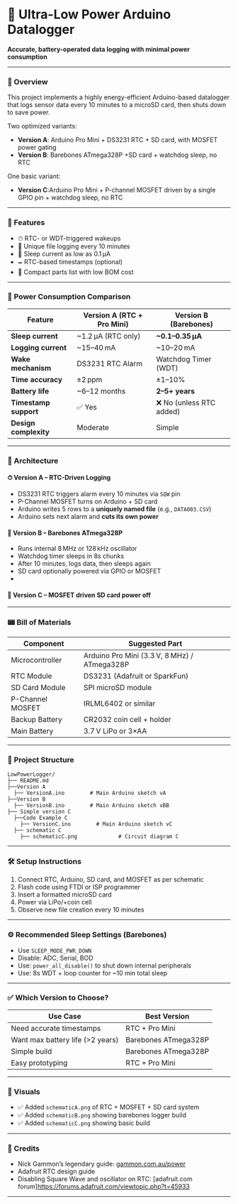 # 🌱 Ultra-Low Power Arduino Datalogger

**Accurate, battery-operated data logging with minimal power consumption**

---

### 📘 Overview

This project implements a highly energy-efficient Arduino-based datalogger that logs sensor data every 10 minutes to a microSD card, then shuts down to save power.

Two optimized variants:

- **Version A**: Arduino Pro Mini + DS3231 RTC + SD card, with MOSFET power gating
- **Version B**: Barebones ATmega328P +SD card + watchdog sleep, no RTC

One basic variant: 
- **Version C**:Arduino Pro Mini + P-channel MOSFET driven by a single GPIO pin + watchdog sleep, no RTC
---

### 🚀 Features

- ⏱ RTC- or WDT-triggered wakeups
- 📂 Unique file logging every 10 minutes
- 🔋 Sleep current as low as 0.1 µA
- 🗕 RTC-based timestamps (optional)
- 📆 Compact parts list with low BOM cost

---

### 🔋 Power Consumption Comparison

| Feature               | Version A (RTC + Pro Mini) | Version B (Barebones)   |
| --------------------- | -------------------------- | ----------------------- |
| **Sleep current**     | \~1.2 µA (RTC only)        | **\~0.1–0.35 µA**       |
| **Logging current**   | \~15–40 mA                 | \~10–20 mA              |
| **Wake mechanism**    | DS3231 RTC Alarm           | Watchdog Timer (WDT)    |
| **Time accuracy**     | ±2 ppm                     | ±1–10%                  |
| **Battery life**      | \~6–12 months              | **2–5+ years**          |
| **Timestamp support** | ✅ Yes                      | ❌ No (unless RTC added) |
| **Design complexity** | Moderate                   | Simple                  |

---

### 🧐 Architecture

#### ⏱ Version A – RTC-Driven Logging

- DS3231 RTC triggers alarm every 10 minutes via `SQW` pin
- P-Channel MOSFET turns on Arduino + SD card
- Arduino writes 5 rows to a **uniquely named file** (e.g., `DATA003.CSV`)
- Arduino sets next alarm and **cuts its own power**

#### 🧮 Version B – Barebones ATmega328P

- Runs internal 8 MHz or 128 kHz oscillator
- Watchdog timer sleeps in 8s chunks
- After 10 minutes, logs data, then sleeps again
- SD card optionally powered via GPIO or MOSFET
- 
#### 🧮 Version C – MOSFET driven SD card power off
---

### 📟 Bill of Materials

| Component        | Suggested Part                               |
| ---------------- | -------------------------------------------- |
| Microcontroller  | Arduino Pro Mini (3.3 V, 8 MHz) / ATmega328P |
| RTC Module       | DS3231 (Adafruit or SparkFun)                |
| SD Card Module   | SPI microSD module                           |
| P-Channel MOSFET | IRLML6402 or similar                         |
| Backup Battery   | CR2032 coin cell + holder                    |
| Main Battery     | 3.7 V LiPo or 3×AA                           |

---

### 📁 Project Structure

```
LowPowerLogger/
├── README.md
├──Version A
  ├── VersionA.ino        # Main Arduino sketch vA
├──Version B
  ├── VersionB.ino        # Main Arduino sketch vBB
├── Simple version C
  ├──Code Example C
    ├── VersionC.ino        # Main Arduino sketch vC
  ├── schematic C
    ├── schematicC.png             # Circuit diagram C
```

---

### 🛠 Setup Instructions

1. Connect RTC, Arduino, SD card, and MOSFET as per schematic
2. Flash code using FTDI or ISP programmer
3. Insert a formatted microSD card
4. Power via LiPo/+coin cell
5. Observe new file creation every 10 minutes

---

### ⚙️ Recommended Sleep Settings (Barebones)

- Use `SLEEP_MODE_PWR_DOWN`
- Disable: ADC, Serial, BOD
- Use: `power_all_disable()` to shut down internal peripherals
- Use: 8s WDT + loop counter for \~10 min total sleep

---

### ✅ Which Version to Choose?

| Use Case                         | Best Version         |
| -------------------------------- | -------------------- |
| Need accurate timestamps         | RTC + Pro Mini       |
| Want max battery life (>2 years) | Barebones ATmega328P |
| Simple build                     | Barebones ATmega328P |
| Easy prototyping                 | RTC + Pro Mini       |

---

### 📸 Visuals

- ✅ Added `schematicA.png` of RTC + MOSFET + SD card system
- ✅ Added `schematicB.png` showing barebones logger build
- ✅ Added `schematicC.png` showing basic build

---

### 🤝 Credits

- Nick Gammon’s legendary guide: [gammon.com.au/power](http://www.gammon.com.au/power)
- Adafruit RTC design guide
- Disabling Square Wave and oscillator on RTC: [adafruit.com forum]https://forums.adafruit.com/viewtopic.php?t=45933
---

